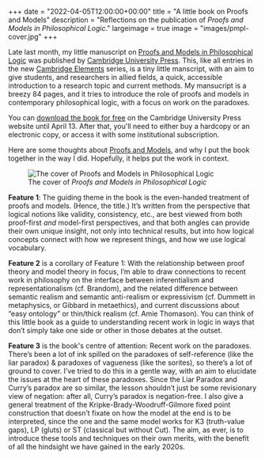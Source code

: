 +++
date = "2022-04-05T12:00:00+00:00"
title = "A little book on Proofs and Models"
description = "Reflections on the publication of <em>Proofs and Models in Philosophical Logic</em>."
largeimage = true
image = "images/pmpl-cover.jpg"
+++


Late last month, my little manuscript on [Proofs and Models in Philosophical Logic](https://consequently.org/writing/pmpl-elements/) was published by [Cambridge University Press](https://doi.org/10.1017/9781009040457). This, like all entries in the new [Cambridge Elements](https://www.cambridge.org/core/what-we-publish/elements) series, is a tiny little manscript, with an aim to give students, and researchers in allied fields, a quick, accessible introduction to a research topic and current methods. My mansucript is a breezy 84 pages, and it tries to introduce the role of proofs and models in contemporary philosophical logic, with a focus on work on the paradoxes. 

You can [download the book for free](https://doi.org/10.1017/9781009040457) on the Cambridge University Press website until April 13. After that, you'll need to either buy a hardcopy or an electronic copy, or access it with some institutional subscription. 

<!--more-->

Here are some thoughts about [Proofs and Models](https://consequently.org/writing/pmpl-elements/), and why I put the book together in the way I did. Hopefully, it helps put the work in context.

<figure>
	<img src="/images/pmpl-cover.jpg" alt="The cover of Proofs and Models in Philosophical Logic">
	<figcaption>The cover of <em>Proofs and Models in Philosophical Logic</em></figcaption>
</figure>

**Feature 1**: The guiding theme in the book is the even-handed treatment of proofs and models. (Hence, the title.) It’s written from the perspective that logical notions like validity, consistency, etc., are best viewed from both proof-first *and* model-first perspectives, and that both angles can provide their own unique insight, not only into technical results, but into how logical concepts connect with how we represent things, and how we use logical vocabulary.

**Feature 2** is a corollary of Feature 1: With the relationship between proof theory and model theory in focus, I’m able to draw connections to recent work in philosophy on the interface between inferentialism and representationalism (cf. Brandom), and the related difference between semantic realism and semantic anti-realism or expressivism (cf. Dummett in metaphysics, or Gibbard in metaethics), and current discussions about “easy ontology” or thin/thick realism (cf. Amie Thomason). You can think of this little book as a guide to understanding recent work in logic in ways that don’t simply take one side or other in those debates at the outset.

**Feature 3** is the book's centre of attention: Recent work on the paradoxes. There’s been a lot of ink spilled on the paradoxes of self-reference (like the liar paradox) & paradoxes of vagueness (like the sorites), so there’s a lot of ground to cover. I’ve tried to do this in a gentle way, with an aim to elucidate the issues at the heart of these paradoxes. Since the Liar Paradox and Curry’s paradox are so similar, the lesson shouldn’t just be some revisionary view of negation: after all, Curry’s paradox is negation-free. I also give a general treatment of the Kripke-Brady-Woodruff-Gilmore fixed point construction that doesn’t fixate on how the model at the end is to be interpreted, since the one and the same model works for K3 (truth-value gaps), LP (gluts) or ST (classical but without Cut). The aim, as ever, is to introduce these tools and techniques on their own merits, with the benefit of all the hindsight we have gained in the early 2020s.
